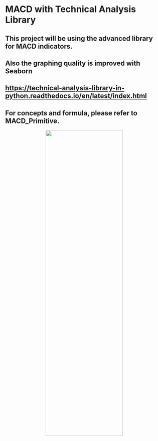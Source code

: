 # MACD with Technical Analysis Library
## This project will be using the advanced library for MACD indicators.
## Also the graphing quality is improved with Seaborn
## https://technical-analysis-library-in-python.readthedocs.io/en/latest/index.html
## For concepts and formula, please refer to MACD_Primitive.

<p align="center"><img src="./Strategy1.png" width="70%" height="50%"><p>
